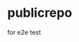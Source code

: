 # publicrepo
for e2e test






































































































































































































































































































































































































































































































































































































































































































































